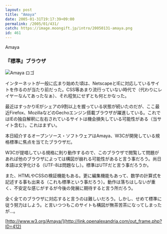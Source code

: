 ```yaml
---
layout: post
title: "Amaya"
date: 2005-01-31T19:17:39+09:00
permalink: /2005/01/431/
catch: https://image.moongift.jp/intro/20050131-amaya.png
id: 461
---
```

Amaya  
<!--more-->

### 『標準』ブラウザ
  

![Amaya ロゴ](https://image.moongift.jp/intro/20050131-amaya.png "Amaya ロゴ")

  

インターネットが一般に広まり始めた頃は、NetscapeとIEに対応しているサイトを作るのが当たり前だった。CSS等あまり流行っていない時代で（代わりにレイヤーなんてあったなぁ）、それ程気にせずとも何とかなった。

  

最近はすっかりIEがシェアの9割以上を握っている状態が続いたのだが、ここ最近Firefox、MozillaなどのGechoエンジン搭載ブラウザが躍進している。これではIEの独自解釈に左右されているサイトは機会損失している可能性がある（当サイト含む）。これはまずい。

  

本日紹介するオープンソース・ソフトウェアはAmaya、W3Cが開発している規格標準に焦点を当てたブラウザだ。

  

W3Cが提唱している規格に則り動作するので、このブラウザで閲覧して問題があれば他のブラウザによっては構図が崩れる可能性があると言う事だろう。尚日本語は文字化ける（UTF-8は問題なし）。標準はUTFだと言う事だろうか。

  

また、HTMLやCSSの検証機能もある。更に編集機能もあって、数学の計算式を記述する事も出来る（これも標準という事だろう）。動作は落ちはしないが重く、不安定な感じがするが今後の発展に期待すると言う所だろう。

  

全く全てのブラウザに対応すると言うのは難しいだろう。しかし、せめて標準に従う努力はしよう。と言いつつもこのサイトも構図が無茶苦茶になってしまったが…。

  

[http://www.w3.org/Amaya/](http://link.openalexandria.com/out_frame.php?ID=412)

